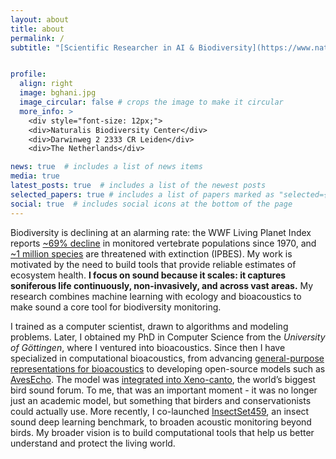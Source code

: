 ```yaml
---
layout: about
title: about
permalink: /
subtitle: "[Scientific Researcher in AI & Biodiversity](https://www.naturalis.nl/en/burooj-ghani/)"


profile:
  align: right
  image: bghani.jpg
  image_circular: false # crops the image to make it circular
  more_info: >
    <div style="font-size: 12px;">
    <div>Naturalis Biodiversity Center</div>
    <div>Darwinweg 2 2333 CR Leiden</div>
    <div>The Netherlands</div>

news: true  # includes a list of news items
media: true
latest_posts: true  # includes a list of the newest posts
selected_papers: true # includes a list of papers marked as "selected={true}"
social: true  # includes social icons at the bottom of the page
---
```


Biodiversity is declining at an alarming rate: the WWF Living Planet Index reports [~69% decline](https://www.wwf.eu/?7780966/WWF-Living-Planet-Report-Devastating-69-drop-in-wildlife-populations-since-1970) in monitored vertebrate populations since 1970, and [~1 million species](https://www.ipbes.net/news/Media-Release-Global-Assessment) are threatened with extinction (IPBES). My work is motivated by the need to build tools that provide reliable estimates of ecosystem health. **I focus on sound because it scales: it captures soniferous life continuously, non-invasively, and across vast areas.** My research combines machine learning with ecology and bioacoustics to make sound a core tool for biodiversity monitoring.

I trained as a computer scientist, drawn to algorithms and modeling problems. Later, I obtained my PhD in Computer Science from the *University of Göttingen*, where I ventured into bioacoustics. Since then I have specialized in computational bioacoustics, from advancing [general-purpose representations for bioacoustics](https://www.nature.com/articles/s41598-023-49989-z.epdf) to developing open-source models such as [AvesEcho](https://gitlab.com/arise-biodiversity/DSI/algorithms/avesecho-v1). The model was [integrated into Xeno-canto](https://www.naturetoday.com/intl/en/nature-reports/message/?msg=33042), the world’s biggest bird sound forum. To me, that was an important moment - it was no longer just an academic model, but something that birders and conservationists could actually use. More recently, I co-launched [InsectSet459](https://arxiv.org/abs/2503.15074), an insect sound deep learning benchmark, to broaden acoustic monitoring beyond birds. My broader vision is to build computational tools that help us better understand and protect the living world.


<!-- My research focuses on developing robust machine learning methods for biodiversity monitoring, with a particular emphasis on sound-based approaches. I aim at creating scalable, field-deployable solutions for detecting and classifying animal vocalizations, enabling real-time and high-throughput ecological assessments. My broader vision is to contribute to the development of multimodal and multi-scale frameworks that integrate diverse data sources for a more holistic understanding of ecosystems. I obtained a master’s and a PhD in Computer Science from the University of Göttingen in Germany, where I ventured into bioacoustics, focusing on bird species classification, the impact of species selection on classification outcomes, and algorithmic analysis of intra-species song variations. 

My current work aims to bridge AI and ecological conservation by advancing computational tools that can be effectively applied in real-world biodiversity monitoring. This has the potential to greatly benefit wildlife experts, conservation biologists and ecologists by providing automated tools for long-term environmental monitoring. The central focus of my current work lies in processing extensive datasets of environmental sounds, enabling the extraction of valuable insights into the hidden world of animal communication. In nature, while many animals are visually elusive, their vocalizations offer a wealth of information about their habitats, seasonal changes, and interactions. My goal is to create automated processes that accelerate and streamline the analysis, ultimately contributing to the protection and conservation of our planet's diverse species and ecosystems. 

<!--  [Postdoctoral Fellow in AI & Biodiversity](https://www.naturalis.nl/en/burooj-ghani). Write your biography here. Tell the world about yourself. Link to your favorite [subreddit](http://reddit.com). You can put a picture in, too. The code is already in, just name your picture `prof_pic.jpg` and put it in the `img/` folder. 

Put your address / P.O. box / other info right below your picture. You can also disable any of these elements by editing `profile` property of the YAML header of your `_pages/about.md`. Edit `_bibliography/papers.bib` and Jekyll will render your [publications page](/al-folio/publications/) automatically.

Link to your social media connections, too. This theme is set up to use [Font Awesome icons](http://fortawesome.github.io/Font-Awesome/) and [Academicons](https://jpswalsh.github.io/academicons/), like the ones below. Add your Facebook, Twitter, LinkedIn, Google Scholar, or just disable all of them.-->